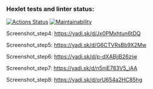 ### Hexlet tests and linter status:
[![Actions Status](https://github.com/kilobbo/java-project-61/workflows/hexlet-check/badge.svg)](https://github.com/kilobbo/java-project-61/actions)
[![Maintainability](https://api.codeclimate.com/v1/badges/542e174b1ca5d3d84c83/maintainability)](https://codeclimate.com/github/kilobbo/java-project-61/maintainability)

Screenshot_step4: https://yadi.sk/d/Jx0PMxhtun6tDQ

Screenshot_step5: https://yadi.sk/d/G6CTVRsBb9X2Mw

Screenshot_step6: https://yadi.sk/d/p-dXABjjB26zjw

Screenshot_step7: https://yadi.sk/d/n5njE783V5_iAA

Screenshot_step8: https://yadi.sk/d/orU654a2HC85hg
